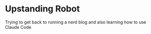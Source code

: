 # Upstanding Robot
Trying to get back to running a nerd blog and also learning how to use Claude Code
